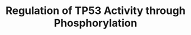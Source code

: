 ---
annotations:
- id: PW:0000004
  parent: regulatory pathway
  type: Pathway Ontology
  value: regulatory pathway
- id: PW:0000100
  parent: regulatory pathway
  type: Pathway Ontology
  value: transcription pathway
authors:
- ReactomeTeam
- Ryanmiller
description: Phosphorylation of TP53 (p53) at the N-terminal serine residues S15 and
  S20 plays a critical role in protein stabilization as phosphorylation at these sites
  interferes with binding of the ubiquitin ligase MDM2 to TP53. Several different
  kinases can phosphorylate TP53 at S15 and S20. In response to double strand DNA
  breaks, S15 is phosphorylated by ATM (Banin et al. 1998, Canman et al. 1998, Khanna
  et al. 1998), and S20 by CHEK2 (Chehab et al. 1999, Chehab et al. 2000, Hirao et
  al. 2000). DNA damage or other types of genotoxic stress, such as stalled replication
  forks, can trigger ATR-mediated phosphorylation of TP53 at S15 (Lakin et al. 1999,
  Tibbetts et al. 1999) and CHEK1-mediated phosphorylation of TP53 at S20 (Shieh et
  al. 2000). In response to various types of cell stress, NUAK1 (Hou et al. 2011),
  CDK5 (Zhang et al. 2002, Lee et al. 2007, Lee et al. 2008), AMPK (Jones et al. 2005)
  and TP53RK (Abe et al. 2001, Facchin et al. 2003) can phosphorylate TP53 at S15,
  while PLK3 (Xie, Wang et al. 2001, Xie, Wu et al. 2001) can phosphorylate TP53 at
  S20.<p>Phosphorylation of TP53 at serine residue S46 promotes transcription of TP53-regulated
  apoptotic genes rather than cell cycle arrest genes. Several kinases can phosphorylate
  S46 of TP53, including ATM-activated DYRK2, which, like TP53, is targeted for degradation
  by MDM2 (Taira et al. 2007, Taira et al. 2010). TP53 is also phosphorylated at S46
  by HIPK2 in the presence of the TP53 transcriptional target TP53INP1 (D'Orazi et
  al. 2002, Hofmann et al. 2002, Tomasini et al. 2003). CDK5, in addition to phosphorylating
  TP53 at S15, also phosphorylates it at S33 and S46, which promotes neuronal cell
  death (Lee et al. 2007).<p>MAPKAPK5 (PRAK) phosphorylates TP53 at serine residue
  S37, promoting cell cycle arrest and cellular senescence in response to oncogenic
  RAS signaling (Sun et al. 2007).<p>NUAK1 phosphorylates TP53 at S15 and S392, and
  phosphorylation at S392 may contribute to TP53-mediated transcriptional activation
  of cell cycle arrest genes (Hou et al. 2011). S392 of TP53 is also phosphorylated
  by the complex of casein kinase II (CK2) bound to the FACT complex, enhancing transcriptional
  activity of TP53 in response to UV irradiation (Keller et al. 2001, Keller and Lu
  2002).<p>The activity of TP53 is inhibited by phosphorylation at serine residue
  S315, which enhances MDM2 binding and degradation of TP53. S315 of TP53 is phosphorylated
  by Aurora kinase A (AURKA) (Katayama et al. 2004) and CDK2 (Luciani et al. 2000).
  Interaction with MDM2 and the consequent TP53 degradation is also increased by phosphorylation
  of TP53 threonine residue T55 by the transcription initiation factor complex TFIID
  (Li et al. 2004).<p>Aurora kinase B (AURKB) has been shown to phosphorylate TP53
  at serine residue S269 and threonine residue T284, which is possibly facilitated
  by the binding of the NIR co-repressor. AURKB-mediated phosphorylation was reported
  to inhibit TP53 transcriptional activity through an unknown mechanism (Wu et al.
  2011). A putative direct interaction between TP53 and AURKB has also been described
  and linked to TP53 phosphorylation and S183, T211 and S215 and TP53 degradation
  (Gully et al. 2012).  View original pathway at [http://www.reactome.org/PathwayBrowser/#DIAGRAM=6804756
  Reactome].
last-edited: 2021-01-25
organisms:
- Homo sapiens
redirect_from:
- /index.php/Pathway:WP3838
- /instance/WP3838
revision: null
schema-jsonld:
- '@context': https://schema.org/
  '@id': https://wikipathways.github.io/pathways/WP3838.html
  '@type': Dataset
  creator:
    '@type': Organization
    name: WikiPathways
  description: Phosphorylation of TP53 (p53) at the N-terminal serine residues S15
    and S20 plays a critical role in protein stabilization as phosphorylation at these
    sites interferes with binding of the ubiquitin ligase MDM2 to TP53. Several different
    kinases can phosphorylate TP53 at S15 and S20. In response to double strand DNA
    breaks, S15 is phosphorylated by ATM (Banin et al. 1998, Canman et al. 1998, Khanna
    et al. 1998), and S20 by CHEK2 (Chehab et al. 1999, Chehab et al. 2000, Hirao
    et al. 2000). DNA damage or other types of genotoxic stress, such as stalled replication
    forks, can trigger ATR-mediated phosphorylation of TP53 at S15 (Lakin et al. 1999,
    Tibbetts et al. 1999) and CHEK1-mediated phosphorylation of TP53 at S20 (Shieh
    et al. 2000). In response to various types of cell stress, NUAK1 (Hou et al. 2011),
    CDK5 (Zhang et al. 2002, Lee et al. 2007, Lee et al. 2008), AMPK (Jones et al.
    2005) and TP53RK (Abe et al. 2001, Facchin et al. 2003) can phosphorylate TP53
    at S15, while PLK3 (Xie, Wang et al. 2001, Xie, Wu et al. 2001) can phosphorylate
    TP53 at S20.<p>Phosphorylation of TP53 at serine residue S46 promotes transcription
    of TP53-regulated apoptotic genes rather than cell cycle arrest genes. Several
    kinases can phosphorylate S46 of TP53, including ATM-activated DYRK2, which, like
    TP53, is targeted for degradation by MDM2 (Taira et al. 2007, Taira et al. 2010).
    TP53 is also phosphorylated at S46 by HIPK2 in the presence of the TP53 transcriptional
    target TP53INP1 (D'Orazi et al. 2002, Hofmann et al. 2002, Tomasini et al. 2003).
    CDK5, in addition to phosphorylating TP53 at S15, also phosphorylates it at S33
    and S46, which promotes neuronal cell death (Lee et al. 2007).<p>MAPKAPK5 (PRAK)
    phosphorylates TP53 at serine residue S37, promoting cell cycle arrest and cellular
    senescence in response to oncogenic RAS signaling (Sun et al. 2007).<p>NUAK1 phosphorylates
    TP53 at S15 and S392, and phosphorylation at S392 may contribute to TP53-mediated
    transcriptional activation of cell cycle arrest genes (Hou et al. 2011). S392
    of TP53 is also phosphorylated by the complex of casein kinase II (CK2) bound
    to the FACT complex, enhancing transcriptional activity of TP53 in response to
    UV irradiation (Keller et al. 2001, Keller and Lu 2002).<p>The activity of TP53
    is inhibited by phosphorylation at serine residue S315, which enhances MDM2 binding
    and degradation of TP53. S315 of TP53 is phosphorylated by Aurora kinase A (AURKA)
    (Katayama et al. 2004) and CDK2 (Luciani et al. 2000). Interaction with MDM2 and
    the consequent TP53 degradation is also increased by phosphorylation of TP53 threonine
    residue T55 by the transcription initiation factor complex TFIID (Li et al. 2004).<p>Aurora
    kinase B (AURKB) has been shown to phosphorylate TP53 at serine residue S269 and
    threonine residue T284, which is possibly facilitated by the binding of the NIR
    co-repressor. AURKB-mediated phosphorylation was reported to inhibit TP53 transcriptional
    activity through an unknown mechanism (Wu et al. 2011). A putative direct interaction
    between TP53 and AURKB has also been described and linked to TP53 phosphorylation
    and S183, T211 and S215 and TP53 degradation (Gully et al. 2012).  View original
    pathway at [http://www.reactome.org/PathwayBrowser/#DIAGRAM=6804756 Reactome].
  keywords:
  - '3'' overhanging DNA at resected DSB ends '
  - ADP
  - 'AMP '
  - ATP
  - 'ATR '
  - ATR:ATRIP:RPA:3'
  - 'ATRIP '
  - AURKB
  - 'AURKB '
  - AURKB:NOC2L:p-S15,S20,S269,T284-TP53
  - AURKB:NOC2L:p-S15,S20-TP53
  - Activated AMPK
  - 'BLM '
  - 'CCNA1 '
  - 'CCNA2 '
  - CCNA:p-T160-CDK2
  - 'CDK5R1(99-307) '
  - CK2:FACT
  - 'CSNK2A1 '
  - 'CSNK2A2 '
  - 'CSNK2B '
  - Casein kinase II
  - 'DNA2 '
  - DYRK2
  - Degradation
  - 'EXO1 '
  - Expression and
  - FACT complex
  - HIPK1
  - 'HIPK1 '
  - 'HUS1 '
  - Induced Senescence
  - 'K6PolyUb,p-S988,S1387,S1423,S1524,S1547-BRCA1 '
  - 'K6PolyUb,p-T714,T734-BARD1 '
  - 'KAT5 '
  - MAPK:p-T-182-MAPKAPK5
  - 'MDM4 '
  - 'MRE11A '
  - NOC2L
  - 'NOC2L '
  - NOC2L:p-S15,S20-TP53
  - NUAK1
  - 'NUAK1 '
  - Oxidative Stress
  - 'PIN1 '
  - PLK3
  - 'PRKAB1 '
  - 'PRKAB2 '
  - 'PRKAG1 '
  - 'PRKAG2 '
  - 'PRKAG3 '
  - PolyUb-DYRK2
  - 'RAD1 '
  - 'RAD17 '
  - 'RAD50 '
  - 'RAD9A '
  - 'RAD9B '
  - 'RFC2 '
  - 'RFC3 '
  - 'RFC4 '
  - 'RFC5 '
  - 'RHNO1 '
  - 'RMI1 '
  - 'RMI2 '
  - 'RPA1 '
  - 'RPA2 '
  - 'RPA3 '
  - 'RPS27A(1-76) '
  - Regulation of TP53
  - 'SSRP1 '
  - STK11
  - 'STK11 '
  - 'SUPT16H '
  - 'TAF1 '
  - 'TAF10 '
  - 'TAF11 '
  - 'TAF12 '
  - 'TAF13 '
  - 'TAF15 '
  - 'TAF1L '
  - 'TAF2 '
  - 'TAF3 '
  - 'TAF4 '
  - 'TAF4B '
  - 'TAF5 '
  - 'TAF6 '
  - 'TAF7 '
  - 'TAF7L '
  - 'TAF9 '
  - 'TAF9B '
  - 'TBP '
  - TFIID
  - 'TOP3A '
  - 'TOPBP1 '
  - TP53
  - 'TP53 '
  - TP53 Tetramer
  - TP53 Tetramer:HIPK1
  - TP53INP1
  - 'TP53INP1 '
  - TP53INP1:p-HIPK2:PIN1:p-S15,S20-TP53
  - TP53RK
  - 'TPX2 '
  - Tetramer
  - Tetramer:STK11:NUAK1
  - Tetramer:STK11:p-T211-NUAK1
  - 'UBA52(1-76) '
  - 'UBB(1-76) '
  - 'UBB(153-228) '
  - 'UBB(77-152) '
  - 'UBC(1-76) '
  - 'UBC(153-228) '
  - 'UBC(229-304) '
  - 'UBC(305-380) '
  - 'UBC(381-456) '
  - 'UBC(457-532) '
  - 'UBC(533-608) '
  - 'UBC(609-684) '
  - 'UBC(77-152) '
  - Ub
  - 'WRN '
  - dimer,
  - heterotrimer
  - overhanging
  - 'p-HIPK2 '
  - p-HIPK2:PIN1
  - p-S,3T-CHEK2
  - 'p-S15,S20,S269,T284-TP53 '
  - p-S15,S20,S392-TP53
  - 'p-S15,S20,S392-TP53 '
  - p-S15,S20,S46-TP53
  - 'p-S15,S20,S46-TP53 '
  - p-S15,S20-TP53
  - 'p-S15,S20-TP53 '
  - p-S15,S33,S46-TP53
  - 'p-S15,S33,S46-TP53 '
  - p-S15,S392-TP53
  - 'p-S15,S392-TP53 '
  - 'p-S15-TP53 '
  - p-S15-TP53 Tetramer
  - p-S166,S188-MDM2
  - 'p-S166,S188-MDM2 '
  - p-S166,S188-MDM2:MDM4
  - p-S1981,Ac-K3016-ATM
  - 'p-S1981,Ac-K3016-ATM '
  - 'p-S315-TP53 '
  - p-S315-TP53 Tetramer
  - p-S317,S345-CHEK1
  - 'p-S327,T847,T859-RBBP8 '
  - 'p-S343-NBN '
  - 'p-S37-TP53 '
  - p-S37-TP53 Tetramer
  - 'p-S988,S1387,S1423,S1524,S1547-BRCA1 '
  - 'p-S990,Ac-K1249-BRIP1 '
  - p-T106,S442-DYRK2
  - 'p-T160-CDK2 '
  - 'p-T172-PRKAA2 '
  - 'p-T180,Y182-MAPK11 '
  - 'p-T180,Y182-MAPK14 '
  - 'p-T182-MAPKAPK5 '
  - 'p-T183-PRKAA1 '
  - p-T211-NUAK1
  - 'p-T211-NUAK1 '
  - 'p-T288-AURKA '
  - p-T288-AURKA:TPX2
  - 'p-T55-TP53 '
  - p-T55-TP53 Tetramer
  - 'p-T714,T734-BARD1 '
  - 'p-Y15,S159-CDK5 '
  - p-Y15,S159-CDK5:CDK5R1 (99-307)
  - phospho-p38
  - ssDNA-DSBs:p-MRN:p-S1981,Ac-K3016-ATM:KAT5:BRCA1-C complex:EXO1,DNA2:BLM,WRN:p-S990,Ac-K1249-BRIP1:RAD17:RFC:RAD9:HUS1:RAD1:RHNO1:TOPBP1
  license: CC0
  name: Regulation of TP53 Activity through Phosphorylation
seo: CreativeWork
title: Regulation of TP53 Activity through Phosphorylation
wpid: WP3838
---